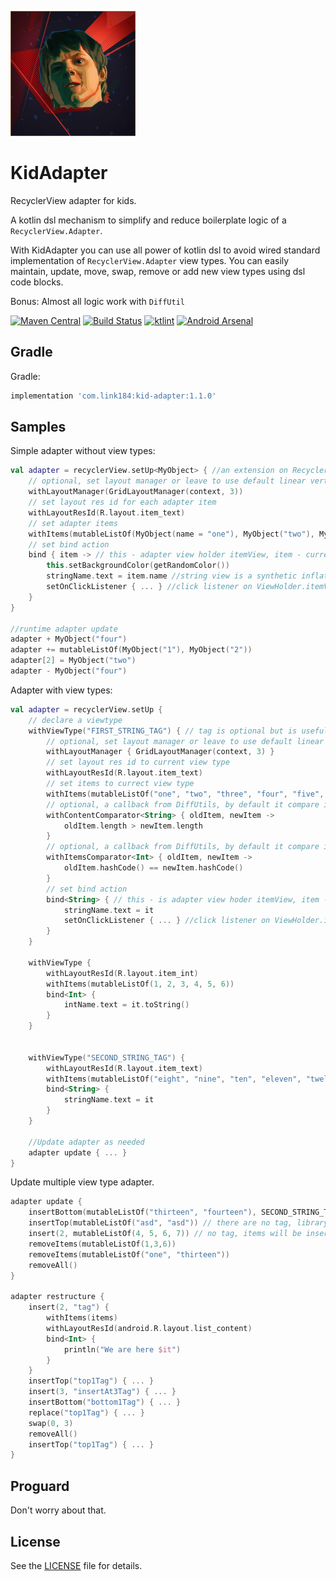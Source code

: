 
![logo](https://github.com/Link184/KidAdapter/blob/master/logo.png)

# KidAdapter
RecyclerView adapter for kids.

A kotlin dsl mechanism to simplify and reduce boilerplate logic of a `RecyclerView.Adapter`. 

With KidAdapter you can use all power of kotlin dsl to avoid wired standard implementation of `RecyclerView.Adapter` 
view types. You can easily maintain, update, move, swap, remove or add new view types using dsl code blocks. 

Bonus: Almost all logic work with `DiffUtil`

[![Maven Central](https://maven-badges.herokuapp.com/maven-central/com.link184/kid-adapter/badge.svg)](https://maven-badges.herokuapp.com/maven-central/com.link184/kid-adapter)
[![Build Status](https://travis-ci.com/Link184/KidAdapter.svg?branch=master)](https://travis-ci.com/Link184/KidAdapter)
[![ktlint](https://img.shields.io/badge/code%20style-%E2%9D%A4-FF4081.svg)](https://ktlint.github.io/)
[![Android Arsenal](https://img.shields.io/badge/Android%20Arsenal-KidAdapter-brightgreen.svg?style=flat)](https://android-arsenal.com/details/1/7397)


Gradle
--------

Gradle:

```gradle
implementation 'com.link184:kid-adapter:1.1.0'
```

Samples
-----

Simple adapter without view types:
```kotlin
val adapter = recyclerView.setUp<MyObject> { //an extension on RecyclerView which return a instance of adapter
    // optional, set layout manager or leave to use default linear vertical
    withLayoutManager(GridLayoutManager(context, 3)) 
    // set layout res id for each adapter item
    withLayoutResId(R.layout.item_text) 
    // set adapter items
    withItems(mutableListOf(MyObject(name = "one"), MyObject("two"), MyObject("three")))
    // set bind action
    bind { item -> // this - adapter view holder itemView, item - current item
        this.setBackgroundColor(getRandomColor())
        stringName.text = item.name //string view is a synthetic inflated view from bind function context 
        setOnClickListener { ... } //click listener on ViewHolder.itemView
    }
}

//runtime adapter update
adapter + MyObject("four")
adapter += mutableListOf(MyObject("1"), MyObject("2"))
adapter[2] = MyObject("two")
adapter - MyObject("four")
```

Adapter with view types:
```kotlin
val adapter = recyclerView.setUp {
    // declare a viewtype
    withViewType("FIRST_STRING_TAG") { // tag is optional but is useful for future updates when you have multiple view typs with the same item types
        // optional, set layout manager or leave to use default linear vertical
        withLayoutManager { GridLayoutManager(context, 3) }
        // set layout res id to current view type
        withLayoutResId(R.layout.item_text)
        // set items to currect view type
        withItems(mutableListOf("one", "two", "three", "four", "five", "six", "seven"))
        // optional, a callback from DiffUtils, by default it compare items with equals() method, set it if you need a custom behavior
        withContentComparator<String> { oldItem, newItem ->
            oldItem.length > newItem.length
        }
        // optional, a callback from DiffUtils, by default it compare items with equals() method, set it if you need a custom behavior
        withItemsComparator<Int> { oldItem, newItem -> 
            oldItem.hashCode() == newItem.hashCode()
        }
        // set bind action
        bind<String> { // this - is adapter view hoder itemView, item - current item
            stringName.text = it
            setOnClickListener { ... } //click listener on ViewHolder.itemView
        }
    }

    withViewType {
        withLayoutResId(R.layout.item_int)
        withItems(mutableListOf(1, 2, 3, 4, 5, 6))
        bind<Int> {
            intName.text = it.toString()
        }
    }


    withViewType("SECOND_STRING_TAG") {
        withLayoutResId(R.layout.item_text)
        withItems(mutableListOf("eight", "nine", "ten", "eleven", "twelve"))
        bind<String> {
            stringName.text = it
        }
    }
    
    //Update adapter as needed
    adapter update { ... }
}
```

Update multiple view type adapter.

```kotlin
adapter update {
    insertBottom(mutableListOf("thirteen", "fourteen"), SECOND_STRING_TAG)
    insertTop(mutableListOf("asd", "asd")) // there are no tag, library automatically detect and insert items on first list of strings
    insert(2, mutableListOf(4, 5, 6, 7)) // no tag, items will be inserted in first list of integers
    removeItems(mutableListOf(1,3,6))
    removeItems(mutableListOf("one", "thirteen"))
    removeAll()
}

adapter restructure {
    insert(2, "tag") {
        withItems(items)
        withLayoutResId(android.R.layout.list_content)
        bind<Int> {
            println("We are here $it")
        }
    }
    insertTop("top1Tag") { ... }
    insert(3, "insertAt3Tag") { ... }
    insertBottom("bottom1Tag") { ... }
    replace("top1Tag") { ... }
    swap(0, 3)
    removeAll()
    insertTop("top1Tag") { ... }
}
```

Proguard
-------
Don't worry about that.

License
-------
See the [LICENSE][1] file for details.

[1]: https://github.com/Link184/KidAdapter/blob/master/LICENSE